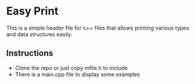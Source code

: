 # Easy Print

This is a simple header file for c++ files that allows printing various types 
and data structures easily.

## Instructions
- Clone the repo or just copy mfile.h to include
- There is a main.cpp file to display some examples
